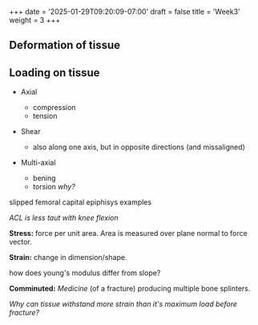 +++
date = '2025-01-29T09:20:09-07:00'
draft = false
title = 'Week3'
weight = 3
+++

## Deformation of tissue

## Loading on tissue

- Axial
    - compression
    - tension
- Shear
    - also along one axis, but in opposite directions (and missaligned)

- Multi-axial
    - bening
    - torsion *why?*

slipped femoral capital epiphisys examples

*ACL is less taut with knee flexion*

**Stress:** force per unit area. Area is measured over plane normal to force vector.

**Strain:** change in dimension/shape.

how does young's modulus differ from slope?

**Comminuted:** *Medicine* (of a fracture) producing multiple bone splinters.

*Why can tissue withstand more strain than it's maximum load before fracture?*


